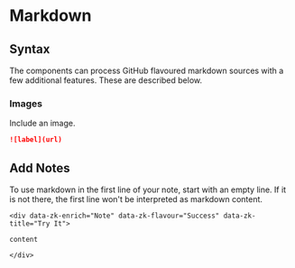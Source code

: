 # Markdown

## Syntax

The components can process GitHub flavoured markdown sources with a few 
additional features. These are described below.

### Images

Include an image.

```markdown
![label](url)
```

## Add Notes

<div data-zk-enrich="Note" data-zk-flavour="Info" data-zk-title="Start With Empty Line">

To use markdown in the first line of your note, start with an empty line. If it is
not there, the first line won't be interpreted as markdown content.

</div>

```text
<div data-zk-enrich="Note" data-zk-flavour="Success" data-zk-title="Try It">

content

</div>
```

